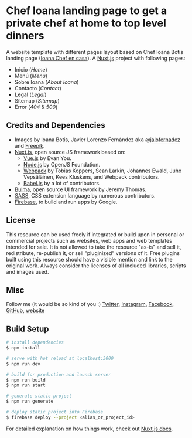 # Chef Ioana landing page to get a private chef at home to top level dinners

A website template with different pages layout based on Chef Ioana Botis landing page ([Ioana Chef en casa](https://ioanachefentucasa.com)). A [Nuxt.js](https://nuxtjs.org) project with following pages:

- Inicio (*Home*)
- Menú (*Menu*)
- Sobre Ioana (*About Ioana*)
- Contacto (*Contact*)
- Legal (*Legal*)
- Sitemap (*Sitemap*)
- Error (*404* & *500*)

## Credits and Dependencies

- Images by Ioana Botis, Javier Lorenzo Fernández aka [@jalofernadez](https://jalofernandez.com) and [Freepik](https://www.freepik.es).
- [Nuxt.js](https://nuxtjs.org), open source JS framework based on:
  - [Vue.js](https://vuejs.org) by Evan You.
  - [Node.js](https://nodejs.org) by OpenJS Foundation.
  - [Webpack](https://webpack.js.org) by Tobias Koppers, Sean Larkin, Johannes Ewald, Juho Vepsäläinen, Kees Kluskens, and Webpack contributors.
  - [Babel.js](https://babeljs.io) by a lot of contributors.
- [Bulma](https://bulma.io), open source UI framework by Jeremy Thomas.
- [SASS](https://sass-lang.com), CSS extension language by numerous contributors.
- [Firebase](https://firebase.google.com/), to build and run apps by Google.

## License

This resource can be used freely if integrated or build upon in personal or commercial projects such as websites, web apps and web templates intended for sale. It is not allowed to take the resource "as-is" and sell it, redistribute, re-publish it, or sell "pluginized" versions of it. Free plugins built using this resource should have a visible mention and link to the original work. Always consider the licenses of all included libraries, scripts and images used.

## Misc 

Follow me (it would be so kind of you :) [Twitter](http://www.twitter.com/jalofernandez), [Instagram](https://www.instagram.com/jalofernandez/), [Facebook](http://www.facebook.com/jalofernandez), [GitHub](https://github.com/jalofernandez), [website](https://jalofernandez.com)

## Build Setup

```bash
# install dependencies
$ npm install

# serve with hot reload at localhost:3000
$ npm run dev

# build for production and launch server
$ npm run build
$ npm run start

# generate static project
$ npm run generate

# deploy static project into Firebase
$ firebase deploy --project <alias_or_project_id>
```

For detailed explanation on how things work, check out [Nuxt.js docs](https://nuxtjs.org).
